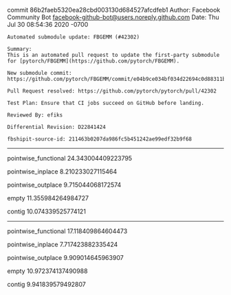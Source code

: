 commit 86b2faeb5320ea28cbd003130d684527afcdfeb1
Author: Facebook Community Bot <facebook-github-bot@users.noreply.github.com>
Date:   Thu Jul 30 08:54:36 2020 -0700

    Automated submodule update: FBGEMM (#42302)
    
    Summary:
    This is an automated pull request to update the first-party submodule for [pytorch/FBGEMM](https://github.com/pytorch/FBGEMM).
    
    New submodule commit: https://github.com/pytorch/FBGEMM/commit/e04b9ce034bf034d22694c0d88311bde4edbf6d3
    
    Pull Request resolved: https://github.com/pytorch/pytorch/pull/42302
    
    Test Plan: Ensure that CI jobs succeed on GitHub before landing.
    
    Reviewed By: efiks
    
    Differential Revision: D22841424
    
    fbshipit-source-id: 211463b0207da986fc5b451242ae99edf32b9f68

---

pointwise_functional
24.343004409223795

pointwise_inplace
8.210233027115464

pointwise_outplace
9.715044068172574

empty
11.355984264984727

contig
10.074339525774121

---

pointwise_functional
17.118409864604473

pointwise_inplace
7.717423882335424

pointwise_outplace
9.909014645963907

empty
10.972374137490988

contig
9.941839579492807
